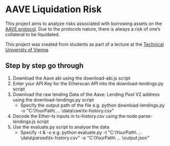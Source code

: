 # AAVE Liquidation Risk

This project aims to analyze risks associated with borrowing assets on the [AAVE protocol](https://aave.com).
Due to the protocols nature, there is always a risk of one’s collateral to be liquidated.

This project was created from students as part of a lecture at the [Technical Univeristy of Vienna](https://www.tuwien.at).

## Step by step go through
1. Download the Aave abi using the download-abi.js script
2. Enter your API Key for the Etherscan API into the download-lendings.py script
3. Download the raw lending Data of the Aave: Lending Pool V2 address using the download-lendings.py script 
    - Specify the output path of the file e.g. python download-lendings.py -o "C:\YourPath\ ... \data\raw\tx-history.csv"
4. Decode the Ether-tx inputs in tx-history.csv using the node parse-lendings.js script
5. Use the evaluate.py script to analyse the data
    - Specify -t & -o e.g. python evaluate.py -t "C:\YourPath\ ... \data\parsed\tx-history.csv" -o "C:\YourPath\ ... \output.json"
